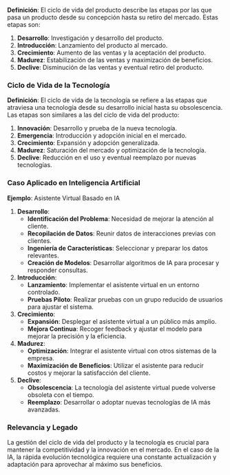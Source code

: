 **Definición**: El ciclo de vida del producto describe las etapas por las que pasa un producto desde su concepción hasta su retiro del mercado. Estas etapas son:

1. **Desarrollo**: Investigación y desarrollo del producto.
2. **Introducción**: Lanzamiento del producto al mercado.
3. **Crecimiento**: Aumento de las ventas y la aceptación del producto.
4. **Madurez**: Estabilización de las ventas y maximización de beneficios.
5. **Declive**: Disminución de las ventas y eventual retiro del producto.

### Ciclo de Vida de la Tecnología

**Definición**: El ciclo de vida de la tecnología se refiere a las etapas que atraviesa una tecnología desde su desarrollo inicial hasta su obsolescencia. Las etapas son similares a las del ciclo de vida del producto:

1. **Innovación**: Desarrollo y prueba de la nueva tecnología.
2. **Emergencia**: Introducción y adopción inicial en el mercado.
3. **Crecimiento**: Expansión y adopción generalizada.
4. **Madurez**: Saturación del mercado y optimización de la tecnología.
5. **Declive**: Reducción en el uso y eventual reemplazo por nuevas tecnologías.

### Caso Aplicado en Inteligencia Artificial

**Ejemplo**: Asistente Virtual Basado en IA

1. **Desarrollo**:
    - **Identificación del Problema**: Necesidad de mejorar la atención al cliente.
    - **Recopilación de Datos**: Reunir datos de interacciones previas con clientes.
    - **Ingeniería de Características**: Seleccionar y preparar los datos relevantes.
    - **Creación de Modelos**: Desarrollar algoritmos de IA para procesar y responder consultas.
2. **Introducción**:
    - **Lanzamiento**: Implementar el asistente virtual en un entorno controlado.
    - **Pruebas Piloto**: Realizar pruebas con un grupo reducido de usuarios para ajustar el sistema.
3. **Crecimiento**:
    - **Expansión**: Desplegar el asistente virtual a un público más amplio.
    - **Mejora Continua**: Recoger feedback y ajustar el modelo para mejorar la precisión y la eficiencia.
4. **Madurez**:
    - **Optimización**: Integrar el asistente virtual con otros sistemas de la empresa.
    - **Maximización de Beneficios**: Utilizar el asistente para reducir costos y mejorar la satisfacción del cliente.
5. **Declive**:
    - **Obsolescencia**: La tecnología del asistente virtual puede volverse obsoleta con el tiempo.
    - **Reemplazo**: Desarrollar o adoptar nuevas tecnologías de IA más avanzadas.

### Relevancia y Legado

La gestión del ciclo de vida del producto y la tecnología es crucial para mantener la competitividad y la innovación en el mercado. En el caso de la IA, la rápida evolución tecnológica requiere una constante actualización y adaptación para aprovechar al máximo sus beneficios.
